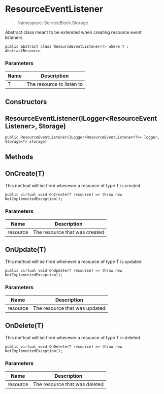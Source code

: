 ResourceEventListener
======
> Namespace: ServiceBlock.Storage

Abstract class meant to be extended when creating resource event listeners.

```
public abstract class ResourceEventListener<T> where T : AbstractResource
```

### Parameters

Name | Description
--- | ---
T | The resource to listen to


## Constructors

ResourceEventListener(ILogger<ResourceEventListener<T>>, Storage<T>)
------


```
public ResourceEventListener(ILogger<ResourceEventListener<T>> logger, Storage<T> storage)
```




## Methods

OnCreate(T)
------
This method will be fired whenever a resource of type T is created

```
public virtual void OnCreate(T resource) => throw new NotImplementedException();
```

### Parameters

Name | Description
--- | ---
resource | The resource that was created




OnUpdate(T)
------
This method will be fired whenever a resource of type T is updated

```
public virtual void OnUpdate(T resource) => throw new NotImplementedException();
```

### Parameters

Name | Description
--- | ---
resource | The resource that was updated




OnDelete(T)
------
This method will be fired whenever a resource of type T is deleted

```
public virtual void OnDelete(T resource) => throw new NotImplementedException();
```

### Parameters

Name | Description
--- | ---
resource | The resource that was deleted




